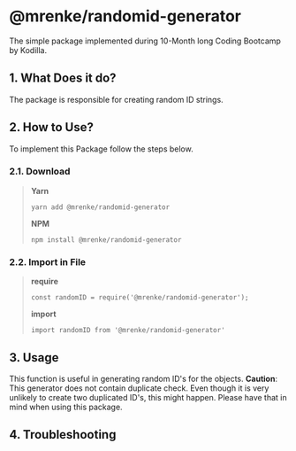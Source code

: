 # @mrenke/randomid-generator

The simple package implemented during 10-Month long Coding Bootcamp by Kodilla. 

## 1. What Does it do?
    
The package is responsible for creating random ID strings. 

## 2. How to Use? 
    
To implement this Package follow the steps below. 

### 2.1. **Download**

> **Yarn**
> 
> `yarn add @mrenke/randomid-generator`
> 
> **NPM**   
> 
> `npm install @mrenke/randomid-generator`

### 2.2. **Import in File**

> **require**
> 
> `const randomID = require('@mrenke/randomid-generator');`
> 
> **import**
> 
> `import randomID from '@mrenke/randomid-generator'`

## 3. Usage

This function is useful in generating random ID's for the objects.
**Caution**: This generator does not contain duplicate check.
Even though it is very unlikely to create two duplicated ID's, this might happen. 
Please have that in mind when using this package. 

## 4. Troubleshooting